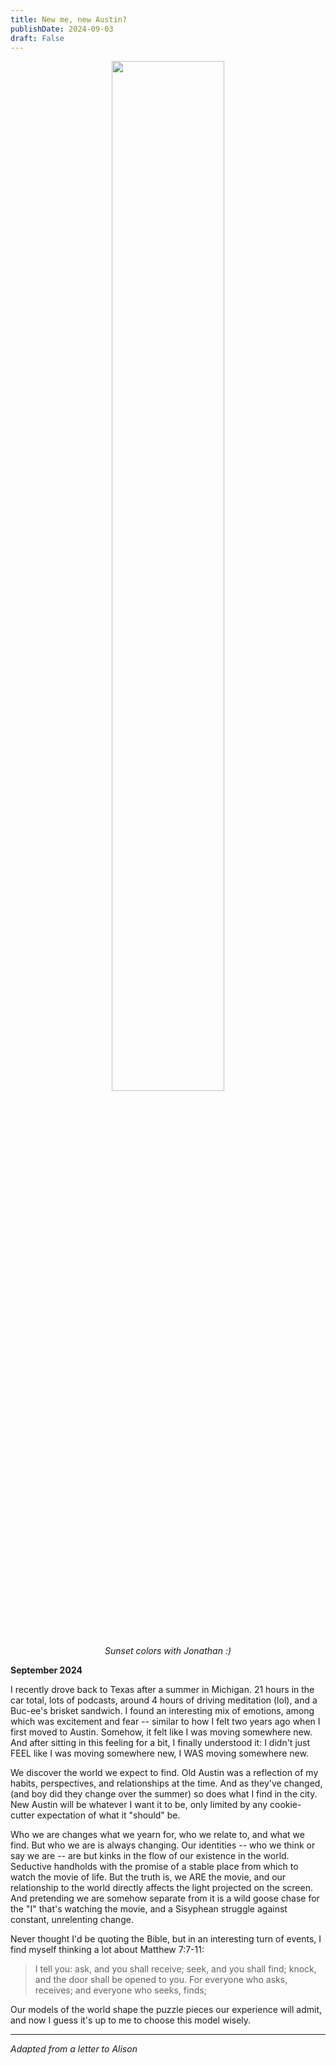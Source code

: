 ```yaml
---
title: New me, new Austin? 
publishDate: 2024-09-03
draft: False
---
```


<figure style="text-align: center;">
  <img src="media/jonathan.jpg" alt="" style="width:65%">
  <figcaption style="max-width: 95%; margin: auto;"><em>Sunset colors with Jonathan :)</em></figcaption>
</figure>

**September 2024**

I recently drove back to Texas after a summer in Michigan. 
21 hours in the car total, lots of podcasts, around 4 hours of driving meditation (lol), and a Buc-ee's brisket sandwich. 
I found an interesting mix of emotions, among which was excitement and fear -- similar to how I felt two years ago when I first moved to Austin. 
Somehow, it felt like I was moving somewhere new. 
And after sitting in this feeling for a bit, I finally understood it: I didn't just FEEL like I was moving somewhere new, I WAS moving somewhere new. 

We discover the world we expect to find. 
Old Austin was a reflection of my habits, perspectives, and relationships at the time. 
And as they've changed, (and boy did they change over the summer) so does what I find in the city. 
New Austin will be whatever I want it to be, only limited by any cookie-cutter expectation of what it "should" be. 

Who we are changes what we yearn for, who we relate to, and what we find. 
But who we are is always changing. 
Our identities -- who we think or say we are -- are but kinks in the flow of our existence in the world. 
Seductive handholds with the promise of a stable place from which to watch the movie of life. 
But the truth is, we ARE the movie, and our relationship to the world directly affects the light projected on the screen.
And pretending we are somehow separate from it is a wild goose chase for the "I" that's watching the movie, and a Sisyphean struggle against constant, unrelenting change.

Never thought I'd be quoting the Bible, but in an interesting turn of events, I find myself thinking a lot about Matthew 7:7-11:
> I tell you: ask, and you shall receive; seek, and you shall find; knock, and the door shall be opened to you. For everyone who asks, receives; and everyone who seeks, finds; 

Our models of the world shape the puzzle pieces our experience will admit, and now I guess it's up to me to choose this model wisely.

---

*Adapted from a letter to Alison*